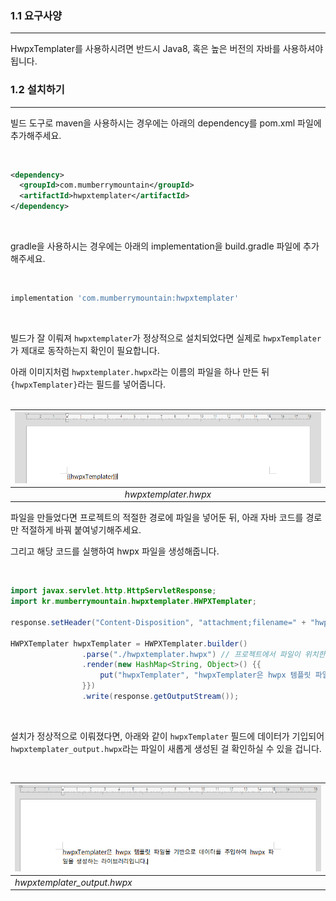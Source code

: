 ### **1.1 요구사양**
---
HwpxTemplater를 사용하시려면 반드시 Java8, 혹은 높은 버전의 자바를 사용하셔야 됩니다.

### **1.2 설치하기**
---
빌드 도구로 maven을 사용하시는 경우에는 아래의 dependency를 pom.xml 파일에 추가해주세요. 

<br> 

```xml
<dependency>
  <groupId>com.mumberrymountain</groupId>
  <artifactId>hwpxtemplater</artifactId>
</dependency>
```

<br> 

gradle을 사용하시는 경우에는 아래의 implementation을 build.gradle 파일에 추가해주세요.

<br> 

```gradle
implementation 'com.mumberrymountain:hwpxtemplater'
```

<br>

빌드가 잘 이뤄져 `hwpxtemplater`가 정상적으로 설치되었다면 실제로 `hwpxTemplater`가 제대로 동작하는지 확인이 필요합니다. <br>

아래 이미지처럼 `hwpxtemplater.hwpx`라는 이름의 파일을 하나 만든 뒤 `{hwpxTemplater}`라는 필드를 넣어줍니다. <br> <br>

| ![hwpxTemplater 기본 파일](image/getting-started/getting-started-hwpxtemplater-1.png) |
|:-----------------------------------------------------------------:|
|                       *hwpxtemplater.hwpx*                        |

파일을 만들었다면 프로젝트의 적절한 경로에 파일을 넣어둔 뒤, 아래 자바 코드를 경로만 적절하게 바꿔 붙여넣기해주세요. <br>

그리고 해당 코드를 실행하여 hwpx 파일을 생성해줍니다. 

<br>

```java
import javax.servlet.http.HttpServletResponse;
import kr.mumberrymountain.hwpxtemplater.HWPXTemplater;

response.setHeader("Content-Disposition", "attachment;filename=" + "hwpxtemplater_output.hwpx" + ";");

HWPXTemplater hwpxTemplater = HWPXTemplater.builder()
                .parse("./hwpxtemplater.hwpx") // 프로젝트에서 파일이 위치한 경로를 잡아주세요.
                .render(new HashMap<String, Object>() {{
                    put("hwpxTemplater", "hwpxTemplater은 hwpx 템플릿 파일을 기반으로 데이터를 주입하여 hwpx 파일을 생성하는 라이브러리입니다.");
                }})
                .write(response.getOutputStream());
```

<br>

설치가 정상적으로 이뤄졌다면, 아래와 같이 `hwpxTemplater` 필드에 데이터가 기입되어 `hwpxtemplater_output.hwpx`라는 파일이 새롭게 생성된 걸 확인하실 수 있을 겁니다.

<br>

| ![hwpxTemplater 기본 파일](image/getting-started/getting-started-hwpxtemplater-2.png) |
|:------------------------------------------------------------------|
| *hwpxtemplater_output.hwpx*                                              |
